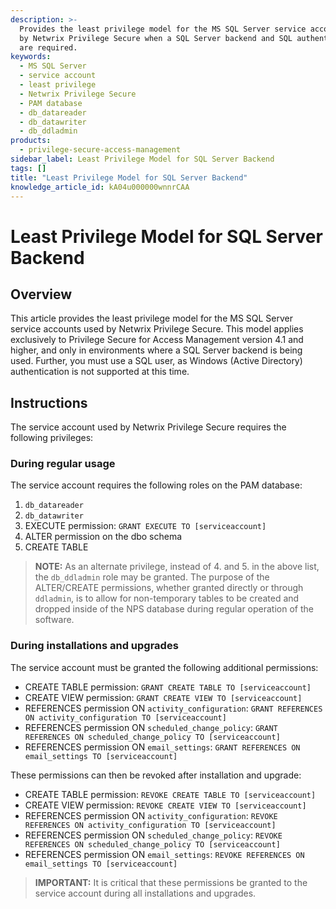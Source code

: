 ```yaml
---
description: >-
  Provides the least privilege model for the MS SQL Server service accounts used
  by Netwrix Privilege Secure when a SQL Server backend and SQL authentication
  are required.
keywords:
  - MS SQL Server
  - service account
  - least privilege
  - Netwrix Privilege Secure
  - PAM database
  - db_datareader
  - db_datawriter
  - db_ddladmin
products:
  - privilege-secure-access-management
sidebar_label: Least Privilege Model for SQL Server Backend
tags: []
title: "Least Privilege Model for SQL Server Backend"
knowledge_article_id: kA04u000000wnnrCAA
---
```


# Least Privilege Model for SQL Server Backend

## Overview

This article provides the least privilege model for the MS SQL Server service accounts used by Netwrix Privilege Secure. This model applies exclusively to Privilege Secure for Access Management version 4.1 and higher, and only in environments where a SQL Server backend is being used. Further, you must use a SQL user, as Windows (Active Directory) authentication is not supported at this time.

## Instructions

The service account used by Netwrix Privilege Secure requires the following privileges:

### During regular usage

The service account requires the following roles on the PAM database:

1. `db_datareader`
2. `db_datawriter`
3. EXECUTE permission: `GRANT EXECUTE TO [serviceaccount]`
4. ALTER permission on the dbo schema
5. CREATE TABLE

> **NOTE:** As an alternate privilege, instead of 4. and 5. in the above list, the `db_ddladmin` role may be granted. The purpose of the ALTER/CREATE permissions, whether granted directly or through `ddladmin`, is to allow for non-temporary tables to be created and dropped inside of the NPS database during regular operation of the software.

### During installations and upgrades

The service account must be granted the following additional permissions:

- CREATE TABLE permission: `GRANT CREATE TABLE TO [serviceaccount]`
- CREATE VIEW permission: `GRANT CREATE VIEW TO [serviceaccount]`
- REFERENCES permission ON `activity_configuration`: `GRANT REFERENCES ON activity_configuration TO [serviceaccount]`
- REFERENCES permission ON `scheduled_change_policy`: `GRANT REFERENCES ON scheduled_change_policy TO [serviceaccount]`
- REFERENCES permission ON `email_settings`: `GRANT REFERENCES ON email_settings TO [serviceaccount]`

These permissions can then be revoked after installation and upgrade:

- CREATE TABLE permission: `REVOKE CREATE TABLE TO [serviceaccount]`
- CREATE VIEW permission: `REVOKE CREATE VIEW TO [serviceaccount]`
- REFERENCES permission ON `activity_configuration`: `REVOKE REFERENCES ON activity_configuration TO [serviceaccount]`
- REFERENCES permission ON `scheduled_change_policy`: `REVOKE REFERENCES ON scheduled_change_policy TO [serviceaccount]`
- REFERENCES permission ON `email_settings`: `REVOKE REFERENCES ON email_settings TO [serviceaccount]`

> **IMPORTANT:** It is critical that these permissions be granted to the service account during all installations and upgrades.
